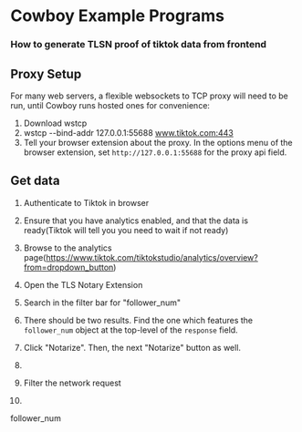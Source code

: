# Cowboy Example Programs


### How to generate TLSN proof of tiktok data from frontend

## Proxy Setup
For many web servers, a flexible websockets to TCP proxy will need to be run, until Cowboy runs hosted ones for convenience:
1. Download wstcp
2. wstcp --bind-addr 127.0.0.1:55688 www.tiktok.com:443
3. Tell your browser extension about the proxy. In the options menu of the browser extension, set `http://127.0.0.1:55688` for the proxy api field.

## Get data
1. Authenticate to Tiktok in browser
2. Ensure that you have analytics enabled, and that the data is ready(Tiktok will tell you you need to wait if not ready)
3. Browse to the analytics page(https://www.tiktok.com/tiktokstudio/analytics/overview?from=dropdown_button)
4. Open the TLS Notary Extension
5. Search in the filter bar for "follower_num"
6. There should be two results. Find the one which features the `follower_num` object at the top-level of the `response` field.
7. Click "Notarize". Then, the next "Notarize" button as well.
8. 


4. Filter the network request
1.
follower_num